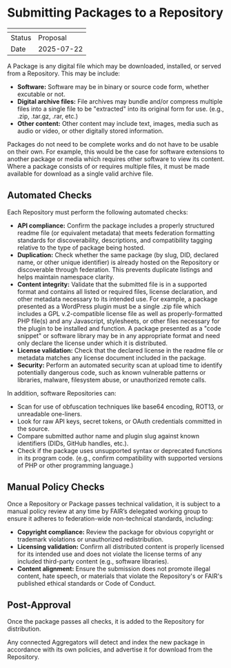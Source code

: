 # Submitting Packages to a Repository

| <!-- --> | <!-- -->   |
|----------|------------|
| Status   | Proposal   |
| Date     | 2025-07-22 |

A Package is any digital file which may be downloaded, installed, or served from a Repository. This may be include:
* **Software:** Software may be in binary or source code form, whether excutable or not.
* **Digital archive files:** File archives may bundle and/or compress multiple files into a single file to be "extracted" into its original form for use. (e.g., .zip, .tar.gz, .rar, etc.)
* **Other content:** Other content may include text, images, media such as audio or video, or other digitally stored information.

Packages do not need to be complete works and do not have to be usable on their own. For example, this would be the case for software extensions to another package or media which requires other software to view its content. Where a package consists of or requires multiple files, it must be made available for download as a single valid archive file.

## Automated Checks

Each Repository must perform the following automated checks:

* **API compliance:** Confirm the package includes a properly structured readme file (or equivalent metadata) that meets federation formatting standards for discoverability, descriptions, and compatibility tagging relative to the type of package being hosted.
* **Duplication:** Check whether the same package (by slug, DID, declared name, or other unique identifier) is already hosted on the Repository or discoverable through federation. This prevents duplicate listings and helps maintain namespace clarity.
* **Content integrity:** Validate that the submitted file is in a supported format and contains all listed or required files, license declaration, and other metadata necessary to its intended use. For example, a package presented as a WordPress plugin must be a single .zip file which includes a GPL v.2-compatible license file as well as properly-formatted PHP file(s) and any Javascript, stylesheets, or other files necessary for the plugin to be installed and function. A package presented as a "code snippet" or software library may be in any appropriate format and need only declare the license under which it is distributed.
* **License validation:** Check that the declared license in the readme file or metadata matches any license document included in the package.
* **Security:** Perform an automated security scan at upload time to identify potentially dangerous code, such as known vulnerable patterns or libraries, malware, filesystem abuse, or unauthorized remote calls.

In addition, software Repositories can:
* Scan for use of obfuscation techniques like base64 encoding, ROT13, or unreadable one-liners.
* Look for raw API keys, secret tokens, or OAuth credentials committed in the source.
* Compare submitted author name and plugin slug against known identifiers (DIDs, GitHub handles, etc.).
* Check if the package uses unsupported syntax or deprecated functions in its program code. (e.g., confirm compatibility with supported versions of PHP or other programming language.)

## Manual Policy Checks

Once a Repository or Package passes technical validation, it is subject to a manual policy review at any time by FAIR’s delegated working group to ensure it adheres to federation-wide non-technical standards, including:

* **Copyright compliance:** Review the package for obvious copyright or trademark violations or unauthorized redistribution.
* **Licensing validation:** Confirm all distributed content is properly licensed for its intended use and does not violate the license terms of any included third-party content (e.g., software libraries).
* **Content alignment:** Ensure the submission does not promote illegal content, hate speech, or materials that violate the Repository's or FAIR's published ethical standards or Code of Conduct.

## Post-Approval

Once the package passes all checks, it is added to the Repository for distribution.

Any connected Aggregators will detect and index the new package in accordance with its own policies, and advertise it for download from the Repository.
